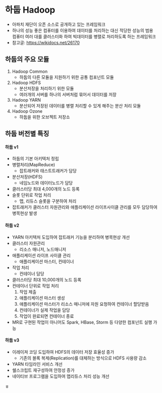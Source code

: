 # 하둡 Hadoop
- 아파치 재단이 오픈 소스로 공개하고 있는 프레임워크
- 하나의 성능 좋은 컴퓨터를 이용하여 데이터를 처리하는 대신 적당한 성능의 범용 컴퓨터 여러 대를 클러스터화 하여 빅데이터를 병렬로 처리하도록 하는 프레임워크
- 참고글: https://wikidocs.net/26170

## 하둡의 주요 모듈
1. Hadoop Common
    - 하둡의 다른 모듈을 지원하기 위한 공통 컴포넌트 모듈
2. Hadoop HDFS
    - 분산저장을 처리하기 위한 모듈
    - 여러개의 서버를 하나의 서버처럼 묶어서 데이터를 저장
3. Hadoop YARN
    - 분산되어 저장된 데이터를 병렬 처리할 수 있게 해주는 분산 처리 모듈
4. Hadoop Ozone
    - 하둡을 위한 오브젝트 저장소

## 하둡 버전별 특징

#### 하둡 v1
- 하둡의 기본 아키텍처 정립
- 병렬처리(MapReduce)
    - 잡트래커와 태스트트래커가 담당
- 분산저장(HDFS)
    - 네임노드와 데이터노드가 담당
- 클러스터당 최대 4,000개의 노드 등록
- 슬롯 단위로 작업 처리
    - 맵, 리듀스 슬롯을 구분하여 처리
- 잡트래커가 클러스터 자원관리와 애플리케이션 라이프사이클 관리를 모두 담당하여 병목현상 발생

#### 하둡 v2
- YARN 아키텍처 도입하여 잡트래커 기능을 분리하여 병목현상 개선
- 클러스터 자원관리
    - 리소스 매니저, 노드매니저
- 애플리케이션 라이프 사이클 관리
    - 애플리케이션 마스터, 컨테이너
- 작업 처리
    - 컨테이너 담당
- 클러스터당 최대 10,000개의 노드 등록
- 컨테이너 단위로 작업 처리
    1. 작업 제출
    2. 애플리케이션 마스터 생성
    3. 애플리케이션 마스터가 리소스 매니저에 자원 요청하여 컨테이너 할당받음
    4. 컨테이너가 실제 작업을 담당
    5. 작업이 완료되면 컨테이너 종료
- MR로 구현된 작업이 아니어도 Spark, HBase, Storm 등 다양한 컴포넌트 실행 가능

#### 하둡 v3
- 이레이져 코딩 도입하여 HDFS의 데이터 저장 효율성 증가
    - 기존의 블록 복제(Replication)를 대체하는 방식으로 HDFS 사용량 감소
- YARN 타임라인 서비스 개선
- 쉘스크립트 재구성하여 안정성 증가
- 네이티브 프로그램을 도입하여 맵리듀스 처리 성능 개선

ㅎ
